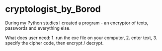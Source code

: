 # cryptologist_by_Borod
During my Python studies I created a program - an encryptor of texts, passwords and everything else.


What does user need: 1. run the exe file on your computer, 2. enter text, 3. specify the cipher code, then encrypt / decrypt.
